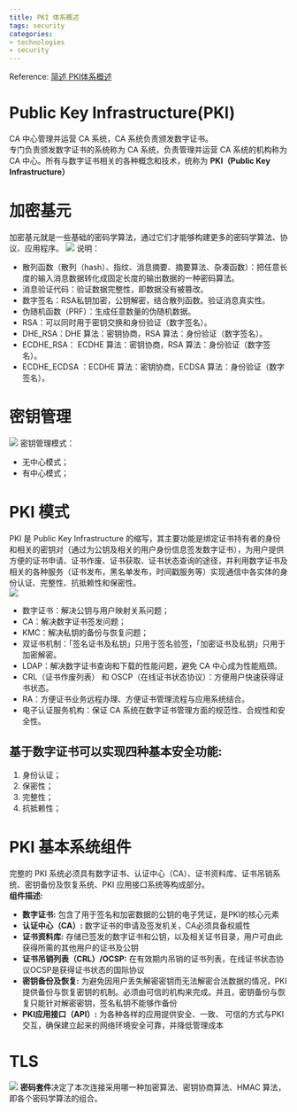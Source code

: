 ```yaml
---
title: PKI 体系概述
tags: security
categories:
- technologies
- security
---
```


Reference: [简述 PKI体系概述](https://www.jianshu.com/p/46a911bd49a7)

# **Public Key Infrastructure(PKI)**
CA 中心管理并运营 CA 系统，CA 系统负责颁发数字证书。  
专门负责颁发数字证书的系统称为 CA 系统，负责管理并运营 CA 系统的机构称为 CA 中心。所有与数字证书相关的各种概念和技术，统称为 **PKI（Public Key Infrastructure）**  

# **加密基元**
加密基元就是一些基础的密码学算法，通过它们才能够构建更多的密码学算法、协议、应用程序。
![](base_encryption.png)
说明：
 * 散列函数（散列（hash）、指纹、消息摘要、摘要算法、杂凑函数）：把任意长度的输入消息数据转化成固定长度的输出数据的一种密码算法。
 * 消息验证代码：验证数据完整性，即数据没有被篡改。
 * 数字签名：RSA私钥加密，公钥解密，结合散列函数。验证消息真实性。
 * 伪随机函数（PRF）：生成任意数量的伪随机数据。
 * RSA：可以同时用于密钥交换和身份验证（数字签名）。
 * DHE_RSA：DHE 算法：密钥协商，RSA 算法：身份验证（数字签名）。
 * ECDHE_RSA： ECDHE 算法：密钥协商，RSA 算法：身份验证（数字签名）。
 * ECDHE_ECDSA ：ECDHE 算法：密钥协商，ECDSA 算法：身份验证（数字签名）。

# **密钥管理**
![](key_save.png)
密钥管理模式：
 * 无中心模式；
 * 有中心模式；

# **PKI 模式**
PKI 是 Public Key Infrastructure 的缩写，其主要功能是绑定证书持有者的身份和相关的密钥对（通过为公钥及相关的用户身份信息签发数字证书），为用户提供方便的证书申请、证书作废、证书获取、证书状态查询的途径，并利用数字证书及相关的各种服务（证书发布，黑名单发布，时间戳服务等）实现通信中各实体的身份认证、完整性、抗抵赖性和保密性。  
![](pki_mode.png)
 * 数字证书：解决公钥与用户映射关系问题；
 * CA：解决数字证书签发问题；
 * KMC：解决私钥的备份与恢复问题；
 * 双证书机制：「签名证书及私钥」只用于签名验签，「加密证书及私钥」只用于加密解密。
 * LDAP：解决数字证书查询和下载的性能问题，避免 CA 中心成为性能瓶颈。
 * CRL（证书作废列表） 和 OSCP（在线证书状态协议）：方便用户快速获得证书状态。
 * RA：方便证书业务远程办理、方便证书管理流程与应用系统结合。
 * 电子认证服务机构：保证 CA 系统在数字证书管理方面的规范性、合规性和安全性。

## 基于数字证书可以实现四种基本安全功能:
 1. 身份认证；
 2. 保密性；
 3. 完整性；
 4. 抗抵赖性；

# **PKI 基本系统组件**
完整的 PKI 系统必须具有数字证书、认证中心（CA）、证书资料库、证书吊销系统、密钥备份及恢复系统、PKI 应用接口系统等构成部分。  
**组件描述:**
 * **数字证书:** 包含了用于签名和加密数据的公钥的电子凭证，是PKI的核心元素
 * **认证中心（CA）:** 数字证书的申请及签发机关，CA必须具备权威性
 * **证书资料库:** 存储已签发的数字证书和公钥，以及相关证书目录，用户可由此获得所需的其他用户的证书及公钥
 * **证书吊销列表（CRL）/OCSP:** 在有效期内吊销的证书列表，在线证书状态协议OCSP是获得证书状态的国际协议
 * **密钥备份及恢复:** 为避免因用户丢失解密密钥而无法解密合法数据的情况，PKI提供备份与恢复密钥的机制。必须由可信的机构来完成。并且，密钥备份与恢复只能针对解密密钥，签名私钥不能够作备份
 * **PKI应用接口（API）:** 为各种各样的应用提供安全、一致、 可信的方式与PKI交互，确保建立起来的网络环境安全可靠，并降低管理成本

# **TLS**
![](tls_deployment.jpg)
**密码套件**决定了本次连接采用哪一种加密算法、密钥协商算法、HMAC 算法，即各个密码学算法的组合。

